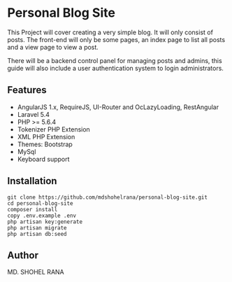 # Personal Blog Site
This Project will cover creating a very simple blog. It will only consist of posts. The front-end will only be some pages, an index page to list all posts and a view page to view a post.

There will be a backend control panel for managing posts and admins, this guide will also include a user authentication system to login administrators.

## Features
- AngularJS 1.x, RequireJS, UI-Router and OcLazyLoading, RestAngular
- Laravel 5.4
- PHP >= 5.6.4
- Tokenizer PHP Extension
- XML PHP Extension
- Themes: Bootstrap
- MySql
- Keyboard support

## Installation
```
git clone https://github.com/mdshohelrana/personal-blog-site.git
cd personal-blog-site
composer install
copy .env.example .env
php artisan key:generate
php artisan migrate
php artisan db:seed
```

## Author
MD. SHOHEL RANA
